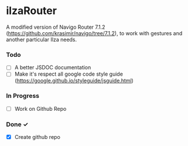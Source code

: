 # ilzaRouter
A modified version of Navigo Router 7.1.2 (https://github.com/krasimir/navigo/tree/7.1.2), to work with gestures and another particular Ilza needs.

### Todo

- [ ] A better JSDOC documentation  
- [ ] Make it's respect all google code style guide  (https://google.github.io/styleguide/jsguide.html)

### In Progress

- [ ] Work on Github Repo  

### Done ✓

- [x] Create github repo  
